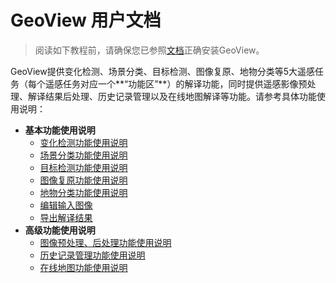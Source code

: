 # GeoView 用户文档

> 阅读如下教程前，请确保您已参照[文档](../README.md)正确安装GeoView。

GeoView提供变化检测、场景分类、目标检测、图像复原、地物分类等5大遥感任务（每个遥感任务对应一个**“功能区”**）的解译功能，同时提供遥感影像预处理、解译结果后处理、历史记录管理以及在线地图解译等功能。请参考具体功能使用说明：

+ **基本功能使用说明**
    - [变化检测功能使用说明](./change_detection.md)
    - [场景分类功能使用说明](./classification.md)
    - [目标检测功能使用说明](./object_detection.md)
    - [图像复原功能使用说明](./image_restoration.md)
    - [地物分类功能使用说明](./semantic_segmentation.md)
    - [编辑输入图像](./edit_image.md)
    - [导出解译结果](./export_results.md)
+ **高级功能使用说明**
    - [图像预处理、后处理功能使用说明](./functions.md)
    - [历史记录管理功能使用说明](./history.md)
    - [在线地图功能使用说明](./online_BMap.md)
